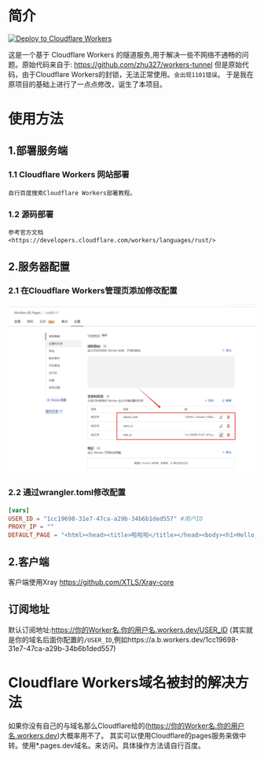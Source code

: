 # 简介
[![Deploy to Cloudflare Workers](https://deploy.workers.cloudflare.com/button)](https://deploy.workers.cloudflare.com)

这是一个基于 Cloudflare Workers 的隧道服务,用于解决一些不网络不通畅的问题。原始代码来自于:
<https://github.com/zhu327/workers-tunnel>
但是原始代码，由于Cloudflare Workers的封锁，无法正常使用。`会出现1101错误`。
于是我在原项目的基础上进行了一点点修改，诞生了本项目。
# 使用方法
## 1.部署服务端
### 1.1 Cloudflare Workers 网站部署
    自行百度搜索Cloudflare Workers部署教程。
### 1.2 源码部署
    参考官方文档
    <https://developers.cloudflare.com/workers/languages/rust/>
## 2.服务器配置
### 2.1 在Cloudflare Workers管理页添加修改配置
![img](doc/img.png)
### 2.2 通过wrangler.toml修改配置
```toml
[vars]
USER_ID = "1cc19698-31e7-47ca-a29b-34b6b1ded557" #用户ID
PROXY_IP = ""
DEFAULT_PAGE = "<html><head><title>啦啦啦</title></head><body><h1>Hello, world!</h1></body></html>" #默认页提示
```
## 2.客户端
客户端使用Xray
<https://github.com/XTLS/Xray-core>

## 订阅地址
   默认订阅地址:https://你的Worker名.你的用户名.workers.dev/USER_ID
   (其实就是你的域名后面你配置的`/USER_ID`,例如https://a.b.workers.dev/1cc19698-31e7-47ca-a29b-34b6b1ded557)
# Cloudflare Workers域名被封的解决方法
如果你没有自己的与域名那么Cloudflare给的(https://你的Worker名.你的用户名.workers.dev)大概率用不了。
其实可以使用Cloudflare的pages服务来做中转。使用*.pages.dev域名。来访问。具体操作方法请自行百度。